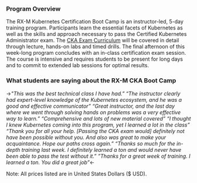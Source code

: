 ### Program Overview

The RX-M Kubernetes Certification Boot Camp is an instructor-led, 5-day training program. Participants learn the essential facets of Kubernetes as well as the skills and approach necessary to pass the Certified Kubernetes Administrator exam. The [CKA Exam Curriculum](https://rx-m.com/wp-content/uploads/2019/05/CKA_Curriculum_V1.14.1.pdf) will be covered in detail through lecture, hands-on labs and timed drills. The final afternoon of this week-long program concludes with an in-class certification exam session.  The course is intensive and requires students to be present for long days and to commit to extended lab sessions for optimal results.


### What students are saying about the RX-M CKA Boot Camp

->*"This was the best technical class I have had.”*
*“The instructor clearly had expert-level knowledge of the Kubernetes ecosystem, and he was a good and effective communicator”*
*“Great instructor, and the last day where we went through solving hands on problems was a very effective way to learn.”*
*“Comprehensive and lots of new material covered”*
*“I thought I knew Kubernetes coming into this program, yet I learned a lot in the class”*
*“Thank you for all your help. [Passing the CKA exam would] definitely not have been possible without you. And also was great to make your acquaintance. Hope our paths cross again.”*
*“Thanks so much for the in-depth training last week. I definitely learned a ton and would never have been able to pass the test without it.”*
*”Thanks for a great week of training. I learned a ton. You did a great job”*<-


Note: All prices listed are in United States Dollars ($ USD).
